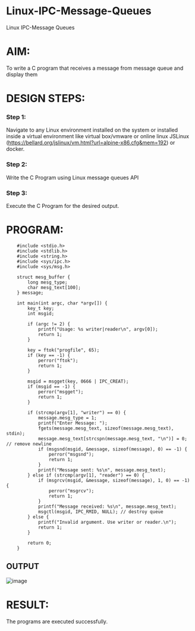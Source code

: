 # Linux-IPC-Message-Queues
Linux IPC-Message Queues

# AIM:
To write a C program that receives a message from message queue and display them

# DESIGN STEPS:

### Step 1:

Navigate to any Linux environment installed on the system or installed inside a virtual environment like virtual box/vmware or online linux JSLinux (https://bellard.org/jslinux/vm.html?url=alpine-x86.cfg&mem=192) or docker.

### Step 2:

Write the C Program using Linux message queues API 

### Step 3:

Execute the C Program for the desired output. 

# PROGRAM:

```
    #include <stdio.h>
    #include <stdlib.h>
    #include <string.h>
    #include <sys/ipc.h>
    #include <sys/msg.h>

    struct mesg_buffer {
        long mesg_type;
        char mesg_text[100];
    } message;

    int main(int argc, char *argv[]) {
        key_t key;
        int msgid;

        if (argc != 2) {
            printf("Usage: %s writer|reader\n", argv[0]);
            return 1;
        }

        key = ftok("progfile", 65);
        if (key == -1) {
            perror("ftok");
            return 1;
        }

        msgid = msgget(key, 0666 | IPC_CREAT);
        if (msgid == -1) {
            perror("msgget");
            return 1;
        }

        if (strcmp(argv[1], "writer") == 0) {
            message.mesg_type = 1;
            printf("Enter Message: ");
            fgets(message.mesg_text, sizeof(message.mesg_text), stdin);
            message.mesg_text[strcspn(message.mesg_text, "\n")] = 0; // remove newline
            if (msgsnd(msgid, &message, sizeof(message), 0) == -1) {
                perror("msgsnd");
                return 1;
            }
            printf("Message sent: %s\n", message.mesg_text);
        } else if (strcmp(argv[1], "reader") == 0) {
            if (msgrcv(msgid, &message, sizeof(message), 1, 0) == -1) {
                perror("msgrcv");
                return 1;
            }
            printf("Message received: %s\n", message.mesg_text);
            msgctl(msgid, IPC_RMID, NULL); // destroy queue
        } else {
            printf("Invalid argument. Use writer or reader.\n");
            return 1;
        }

        return 0;
    }
```





## OUTPUT
![image](https://github.com/user-attachments/assets/bfa3a66e-a4bb-45d7-834d-f6ec2b12c182)




# RESULT:
The programs are executed successfully.
